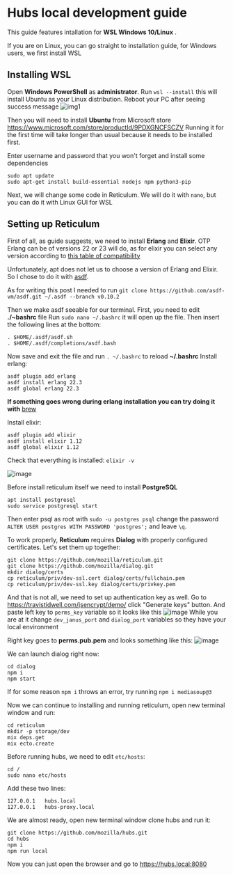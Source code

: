 # Hubs local development guide

This guide features intallation for **WSL Windows 10/Linux** . 

If you are on Linux, you can go straight to installation guide, for Windows users, we first install WSL

## Installing WSL
Open **Windows PowerShell** as **administrator**.
Run `wsl --install` this will install Ubuntu as your Linux distribution.
Reboot your PC after seeing success message ![img1](https://user-images.githubusercontent.com/33320716/198296719-edff21cb-376e-4842-b381-6b9a6cc67c58.jpg)

Then you will need to install **Ubuntu** from Microsoft store https://www.microsoft.com/store/productId/9PDXGNCFSCZV
Running it for the first time will take longer than usual because it needs to be installed first.

Enter username and password that you won't forget and install some dependencies
```
sudo apt update
sudo apt-get install build-essential nodejs npm python3-pip
```

Next, we will change some code in Reticulum. We will do it with `nano`, but you can do it with Linux GUI for WSL

## Setting up Reticulum
First of all, as guide suggests, we need to install **Erlang** and **Elixir**. OTP Erlang can be of versions 22 or 23 will do, as for elixir you can select any version according to [this table of compatibility ](https://hexdocs.pm/elixir/1.12/compatibility-and-deprecations.html#compatibility-between-elixir-and-erlang-otp "this table of compatibility ")

Unfortunately, apt does not let us to choose a version of Erlang and Elixir. So I chose to do it with [asdf](https://asdf-vm.com/guide/getting-started.html#_2-download-asdf "asdf"). 

As for writing this post I needed to run 
`git clone https://github.com/asdf-vm/asdf.git ~/.asdf --branch v0.10.2`

Then we make asdf seeable for our terminal. First, you need to edit **./~bashrc** file
Run `sudo nano ~/.bashrc` it will open up the file. Then insert the following lines at the bottom: 
```
. $HOME/.asdf/asdf.sh
. $HOME/.asdf/completions/asdf.bash
```
Now save and exit the file and run `. ~/.bashrc` to reload **~/.bashrc**
Install erlang: 
```
asdf plugin add erlang
asdf install erlang 22.3
asdf global erlang 22.3
```

**If something goes wrong during erlang installation you can try doing it with** [brew](https://formulae.brew.sh/formula/erlang@22)

Install elixir: 
```
asdf plugin add elixir
asdf install elixir 1.12
asdf global elixir 1.12
```

Check that everything is installed:
`elixir -v`

![image](https://user-images.githubusercontent.com/33320716/198309464-f17f589c-ea23-4391-8a66-a669b58820ea.png)

Before install reticulum itself we need to install **PostgreSQL**
```
apt install postgresql
sudo service postgresql start
```
Then enter psql as root with `sudo -u postgres psql` change the password `ALTER USER postgres WITH PASSWORD 'postgres';` and leave `\q`.

To work properly, **Reticulum** requires **Dialog** with properly configured certificates. Let's set them up together:
```
git clone https://github.com/mozilla/reticulum.git
git clone https://github.com/mozilla/dialog.git
mkdir dialog/certs
cp reticulum/priv/dev-ssl.cert dialog/certs/fullchain.pem
cp reticulum/priv/dev-ssl.key dialog/certs/privkey.pem
```
And that is not all, we need to set up authentication key as well. Go to https://travistidwell.com/jsencrypt/demo/ click "Generate keys" button. And paste left key to `perms_key` variable so it looks like this 
![image](https://user-images.githubusercontent.com/33320716/198327332-3da28aa4-7d5a-48e3-acac-b29c5fb2b0b8.png)
While you are at it change `dev_janus_port` and `dialog_port` variables so they have your local environment 


Right key goes to **perms.pub.pem** and looks something like this:
![image](https://user-images.githubusercontent.com/33320716/198328603-dcefe95d-7c9f-46cb-a130-302e420f4af6.png)

We can launch dialog right now:
```
cd dialog
npm i
npm start
```
If for some reason `npm i` throws an error, try running `npm i mediasoup@3`

Now we can continue to installing and running reticulum, open new terminal window and run:
```
cd reticulum
mkdir -p storage/dev
mix deps.get
mix ecto.create
```

Before running hubs, we need to edit `etc/hosts`:
```
cd /
sudo nano etc/hosts
```
Add these two lines:
```
127.0.0.1   hubs.local
127.0.0.1   hubs-proxy.local
```

We are almost ready, open new terminal window clone hubs and run it:
```
git clone https://github.com/mozilla/hubs.git
cd hubs
npm i
npm run local
```

Now you can just open the browser and go to https://hubs.local:8080
